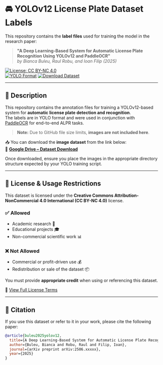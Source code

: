# 🚘 YOLOv12 License Plate Dataset Labels

This repository contains the **label files** used for training the model in the research paper:

> **"A Deep Learning-Based System for Automatic License Plate Recognition Using YOLOv12 and PaddleOCR"**  
> *by Bianca Buleu, Raul Robu, and Ioan Filip (2025)*

[![License: CC BY-NC 4.0](https://img.shields.io/badge/License-CC%20BY--NC%204.0-blue.svg)](https://creativecommons.org/licenses/by-nc/4.0/)  
[![YOLO Format](https://img.shields.io/badge/Format-YOLOv12-yellow.svg)](https://docs.ultralytics.com/models/yolo12/)
[![Download Dataset](https://img.shields.io/badge/Download-Google%20Drive-green)](https://drive.google.com/drive/folders/1HxeEThUEUx3_tDeSoEhc_8g6hX2RZhIo?usp=sharing)

---

## 📂 Description

This repository contains the annotation files for training a YOLOv12-based system for **automatic license plate detection and recognition**.  
The labels are in YOLO format and were used in conjunction with [PaddleOCR](https://paddlepaddle.github.io/PaddleOCR/v3.0.0/) for end-to-end ALPR tasks.

> **Note:** Due to GitHub file size limits, **images are not included here**.

📥 You can download the **image dataset** from the link below:  
🔗 [**Google Drive – Dataset Download**](https://drive.google.com/drive/folders/1HxeEThUEUx3_tDeSoEhc_8g6hX2RZhIo?usp=sharing)

Once downloaded, ensure you place the images in the appropriate directory structure expected by your YOLO training script.

---

## 📜 License & Usage Restrictions

This dataset is licensed under the **Creative Commons Attribution-NonCommercial 4.0 International (CC BY-NC 4.0)** license.

### ✅ Allowed
- Academic research 🧪  
- Educational projects 🎓  
- Non-commercial scientific work 📊  

### ❌ Not Allowed
- Commercial or profit-driven use 💰  
- Redistribution or sale of the dataset 📦  

You must provide **appropriate credit** when using or referencing this dataset.

🔗 [View Full License Terms](https://creativecommons.org/licenses/by-nc/4.0/)

---

## 📝 Citation

If you use this dataset or refer to it in your work, please cite the following paper:

```bibtex
@article{buleu2025yolov12,
  title={A Deep Learning-Based System for Automatic License Plate Recognition Using YOLOv12 and PaddleOCR},
  author={Buleu, Bianca and Robu, Raul and Filip, Ioan},
  journal={arXiv preprint arXiv:2506.xxxxx},
  year={2025}
}
